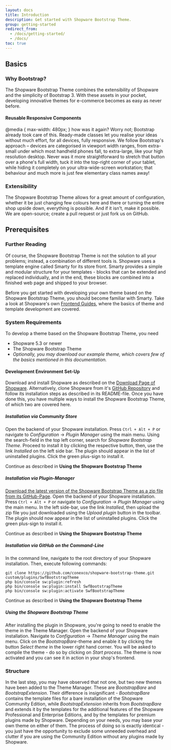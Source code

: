 ```yaml
---
layout: docs
title: Introduction
description: Get started with Shopware Bootstrap Theme.
group: getting-started
redirect_from:
  - /docs/getting-started/
  - /docs/
toc: true
---
```


## Basics

### Why Bootstrap?

The Shopware Bootstrap Theme combines the extensibility of Shopware and the simplicity of Bootstrap 3.
With these assets in your pocket, developing innovative themes for e-commerce becomes as easy as never before.

#### Reusable Responsive Components

@media { max-width: 480px; } how was it again? Worry not; Bootstrap already took care of this.
Ready-made classes let you realise your ideas without much effort, for all devices, fully responsive.
We follow Bootstrap's approach – devices are categorised in viewport width ranges,
from extra-small under which most handheld phones fall, to extra-large, like your high resolution desktop.
Never was it more straightforward to stretch that button over a phone's full width,
tuck it into the top-right corner of your tablet, while hiding it completely on your ultra-wide-screen workstation;
that behaviour and much more is just few elementary class names away!

### Extensibility

The Shopware Bootstrap Theme allows for a great amount of configuration,
whether it be just changing few colours here and there or turning the entire shop upside down, everything is possible.
And if it isn't, make it possible. We are open-source; create a pull request or just fork us on GitHub.

## Prerequisites

### Further Reading

Of course, the Shopware Bootstrap Theme is not the solution to all your problems;
instead, a combination of different tools is. Shopware uses a template engine called Smarty for its store front.
Smarty provides a simple and modular structure for your templates - blocks that can be extended and replaced individually,
and in the end, these blocks are combined into a finished web page and shipped to your browser.

Before you get started with developing your own theme based on the Shopware Bootstrap Theme, you should become familiar with Smarty.
Take a look at Shopware's own [Frontend Guides](https://https://developers.shopware.com/designers-guide/),
where the basics of theme and template development are covered.

### System Requirements

To develop a theme based on the Shopware Bootstrap Theme, you need
- Shopware 5.3 or newer
- The Shopware Bootstrap Theme
- _Optionally, you may download our example theme, which covers few of the basics mentioned in this documentation._

#### Development Environment Set-Up

Download and install Shopware as described on the [Download Page of Shopware](http://community.shopware.com/Downloads_cat_448.html).
Alternatively, clone Shopware from it's [GitHub Repository](https://github.com/shopware/shopware) and follow its installation steps
as described in its README-file.
Once you have done this, you have multiple ways to install the Shopware Bootstrap Theme, of which two are covered here.

##### Installation via Community Store

Open the backend of your Shopware installation. Press `Ctrl + Alt + P` or navigate to _Configuration_ -> _Plugin Manager_ using the main menu.
Using the search-field in the top left corner, search for _Shopware Bootstrap Theme_. Proceed to install it by clicking the respective button,
then, use the link _Installed_ on the left side bar. The plugin should appear in the list of uninstalled plugins.
Click the green plus-sign to install it.

Continue as described in **Using the Shopware Bootstrap Theme**

##### Installation via Plugin-Manager

[Download the latest version of the Shopware Bootstrap Theme as a zip file from its GitHub-Page](https://github.com/conexco/shopware-bootstrap-theme/releases).
Open the backend of your Shopware installation. Press `Ctrl + Alt + P` or navigate to _Configuration_ -> _Plugin Manager_ using the main menu.
In the left side-bar, use the link _Installed_, then upload the zip file you just downloaded using the _Upload plugin_ button in the toolbar.
The plugin should now appear in the list of uninstalled plugins. Click the green plus-sign to install it.

Continue as described in **Using the Shopware Bootstrap Theme**

##### Installation via GitHub on the Command-Line

In the command line, navigate to the root directory of your Shopware installation. Then, execute following commands:
```
git clone https://github.com/conexco/shopware-bootstrap-theme.git custom/plugins/SwfBootstrapTheme
php bin/console sw:plugin:refresh
php bin/console sw:plugin:install SwfBootstrapTheme
php bin/console sw:plugin:activate SwfBootstrapTheme
```

Continue as described in **Using the Shopware Bootstrap Theme**

##### Using the Shopware Bootstrap Theme

After installing the plugin in Shopware, you're going to need to enable the theme in the Theme Manager.
Open the backend of your Shopware installation. Navigate to _Configuration_ -> _Theme Manager_ using the main menu.
Click on the _BootstrapBare_-theme and enable it by clicking the button _Select theme_ in the lower right hand corner.
You will be asked to compile the theme - do so by clicking on _Start process_.
The theme is now activated and you can see it in action in your shop's frontend.

### Structure

In the last step, you may have observed that not one, but two new themes have been added to the Theme Manager.
These are _BootstrapBare_ and _BootstrapExtension_. Their difference is insignificant -
_BootstrapBare_ contains the template files for a bare installation of the Shopware Community Edition,
while _BootstrapExtension_ inherits from _BootstrapBare_ and extends it by the templates for the additional features
of the Shopware Professional and Enterprise Editions, and by the templates for premium plugins made by Shopware.
Depending on your needs, you may base your own theme on either of them. The process of doing so is exactly identical -
you just have the opportunity to exclude some unneeded overhead and clutter if you are using the Community Edition
without any plugins made by Shopware.
